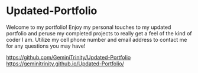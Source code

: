 # Updated-Portfolio

Welcome to my portfolio! Enjoy my personal touches to my updated portfolio and peruse my completed projects to really get a feel of the kind of coder I am. Utilize my cell phone number and email address to contact me for any questions you may have!

https://github.com/GeminiTrinity/Updated-Portfolio
https://geminitrinity.github.io/Updated-Portfolio/